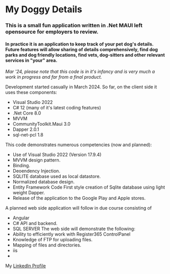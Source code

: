 # My Doggy Details
### This is a small fun application written in .Net MAUI left opensource for employers to review.
#### In practice it is an application to keep track of your pet dog's details.  Future features will allow sharing of details comprehensively, find dog parks and dog friendly locations, find vets, dog-sitters and other relevant services in "your" area.
_Mar '24, please note that this code is in it's infancy and is very much a work in progress and far from a final product._

Development started casually in March 2024.
So far, on the client side it uses these components:
+ Visual Studio 2022
+ C# 12 (many of it's latest coding features)
+ .Net Core 8.0
+ MVVM
+ CommunityToolkit.Maui 3.0
+ Dapper 2.0.1
+ sql-net-pcl 1.8

This code demonstrates numerous competencies (now and planned):
+ Use of Visual Studio 2022 (Version 17.9.4)
+ MVVM design pattern.
+ Binding.
+ Deoendency Injection.
+ SQLITE database used as local datastore.
+ Normalized database design.
+ Entity Framework Code First style creation of Sqlite database using light weight Dapper.
+ Release of the application to the Google Play and Apple stores.

A planned web side application will follow in due course consisting of 
+ Angular 
+ C# API and backend. 
+ SQL SERVER 
The web side will demonstrate the following:
+ Ability to efficiently work with Register365 ControlPanel
+ Knowledge of FTP for uploading files.
+ Mapping of files and directories.
+ iis
+ 

My [LinkedIn Profile](https://www.linkedin.com/in/raymond-b-76779866/) 
